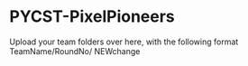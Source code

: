 # PYCST-PixelPioneers
Upload your team folders over here, with the following format TeamName/RoundNo/
NEWchange
